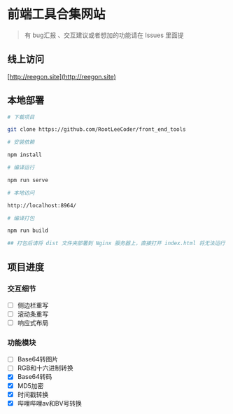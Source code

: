 # 前端工具合集网站

> 有 bug汇报 、交互建议或者想加的功能请在 Issues 里面提

## 线上访问

[http://reegon.site](http://reegon.site)

## 本地部署

```bash
# 下载项目

git clone https://github.com/RootLeeCoder/front_end_tools

# 安装依赖

npm install

# 编译运行

npm run serve

# 本地访问

http://localhost:8964/

# 编译打包

npm run build

## 打包后请将 dist 文件夹部署到 Nginx 服务器上，直接打开 index.html 将无法运行
```

## 项目进度

### 交互细节

- [ ] 侧边栏重写
- [ ] 滚动条重写
- [ ] 响应式布局

### 功能模块

- [ ] Base64转图片
- [ ] RGB和十六进制转换
- [x] Base64转码
- [x] MD5加密
- [x] 时间戳转换
- [x] 哔哩哔哩av和BV号转换